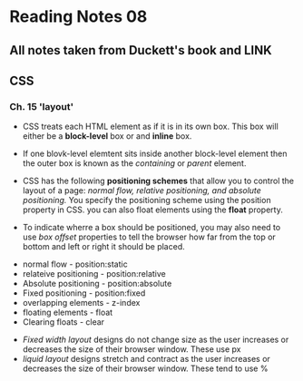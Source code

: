# Reading Notes 08

## All notes taken from Duckett's book and LINK

## CSS

### Ch. 15 'layout'

- CSS treats each HTML element as if it is in its own box. This box will either be a **block-level** box or and **inline** box. 
- If one blovk-level elemtent sits inside another block-level element then the outer box is known as the *containing* or *parent* element. 

- CSS has the following **positioning schemes** that allow you to control the layout of a page: *normal flow, relative positioning, and absolute positioning.* You specify the positioning scheme using the position property in CSS. you can also float elements using the **float** property.

- To indicate wherre a box should be positioned, you may also need to use *box offset* properties to tell the browser how far from the top or bottom and left or right it should be placed. 

* normal flow - position:static
* relateive positioning - position:relative
* Absolute positioning - position:absolute
* Fixed positioning - position:fixed
* overlapping elements - z-index
* floating elements - float
* Clearing floats - clear

- *Fixed width layout* designs do not change size as the user increases or decreases the size of their browser window. These use px
- *liquid layout* designs stretch and contract as the user increases or decreases the size of their browser window. These tend to use %


